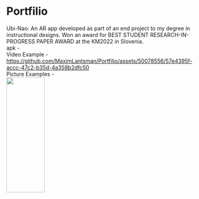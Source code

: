 # Portfilio

Ubi-Nao: An AR app developed as part of an end project to my degree in instructional designs. Won an award for BEST STUDENT RESEARCH-IN-PROGRESS PAPER AWARD at the KM2022 in Slovenia.
<br>
apk -
<br>
Video Example - https://github.com/MaximLantsman/Portfilio/assets/50078556/57e4395f-accc-47c2-b35d-4a358b2dfc50
<br>
Picture Examples -
<br>
<img src="[https://github.com/MaximLantsman/Portfilio/assets/50078556/b7a60a29-4d5a-4029-9ce0-9b45143f748f]" width="100" height="300">









